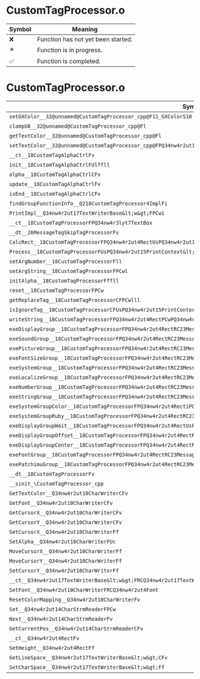 # CustomTagProcessor.o
| Symbol | Meaning 
| ------------- | ------------- 
| :x: | Function has not yet been started. 
| :eight_pointed_black_star: | Function is in progress. 
| :white_check_mark: | Function is completed. 


# CustomTagProcessor.o
| Symbol | Decompiled? |
| ------------- | ------------- |
| `setGXColor__32@unnamed@CustomTagProcessor_cpp@F11_GXColorS10` | :x: |
| `clampU8__32@unnamed@CustomTagProcessor_cpp@Fl` | :x: |
| `getTextColor__32@unnamed@CustomTagProcessor_cpp@Fl` | :x: |
| `setTextColor__32@unnamed@CustomTagProcessor_cpp@FPQ34nw4r2ut17TextWriterBase&lt;w&gt;l` | :x: |
| `__ct__18CustomTagAlphaCtrlFv` | :x: |
| `init__18CustomTagAlphaCtrlFUlffll` | :x: |
| `alpha__18CustomTagAlphaCtrlCFv` | :x: |
| `update__18CustomTagAlphaCtrlFv` | :x: |
| `isEnd__18CustomTagAlphaCtrlCFv` | :x: |
| `findGroupFunctionInfo__Q218CustomTagProcessor4ImplFi` | :x: |
| `PrintImpl__Q34nw4r2ut17TextWriterBase&lt;w&gt;FPCwi` | :x: |
| `__ct__18CustomTagProcessorFPQ34nw4r3lyt7TextBox` | :x: |
| `__dt__26MessageTagSkipTagProcessorFv` | :x: |
| `CalcRect__18CustomTagProcessorFPQ34nw4r2ut4RectUsPQ34nw4r2ut15PrintContext&lt;w&gt;` | :x: |
| `Process__18CustomTagProcessorFUsPQ34nw4r2ut15PrintContext&lt;w&gt;` | :x: |
| `setArgNumber__18CustomTagProcessorFll` | :x: |
| `setArgString__18CustomTagProcessorFPCwl` | :x: |
| `initAlpha__18CustomTagProcessorFffll` | :x: |
| `reset__18CustomTagProcessorFPCw` | :x: |
| `getReplaceTag__18CustomTagProcessorCFPCwlll` | :x: |
| `isIgnoreTag__18CustomTagProcessorCFUsPQ34nw4r2ut15PrintContext&lt;w&gt;` | :x: |
| `writeString__18CustomTagProcessorFPQ34nw4r2ut4RectPCwPQ34nw4r2ut15PrintContext&lt;w&gt;` | :x: |
| `exeDisplayGroup__18CustomTagProcessorFPQ34nw4r2ut4RectRC23MessageEditorMessageTagPQ34nw4r2ut15PrintContext&lt;w&gt;` | :x: |
| `exeSoundGroup__18CustomTagProcessorFPQ34nw4r2ut4RectRC23MessageEditorMessageTagPQ34nw4r2ut15PrintContext&lt;w&gt;` | :x: |
| `exePictureGroup__18CustomTagProcessorFPQ34nw4r2ut4RectRC23MessageEditorMessageTagPQ34nw4r2ut15PrintContext&lt;w&gt;` | :x: |
| `exeFontSizeGroup__18CustomTagProcessorFPQ34nw4r2ut4RectRC23MessageEditorMessageTagPQ34nw4r2ut15PrintContext&lt;w&gt;` | :x: |
| `exeSystemGroup__18CustomTagProcessorFPQ34nw4r2ut4RectRC23MessageEditorMessageTagPQ34nw4r2ut15PrintContext&lt;w&gt;` | :x: |
| `exeLocalizeGroup__18CustomTagProcessorFPQ34nw4r2ut4RectRC23MessageEditorMessageTagPQ34nw4r2ut15PrintContext&lt;w&gt;` | :x: |
| `exeNumberGroup__18CustomTagProcessorFPQ34nw4r2ut4RectRC23MessageEditorMessageTagPQ34nw4r2ut15PrintContext&lt;w&gt;` | :x: |
| `exeStringGroup__18CustomTagProcessorFPQ34nw4r2ut4RectRC23MessageEditorMessageTagPQ34nw4r2ut15PrintContext&lt;w&gt;` | :x: |
| `exeSystemGroupColor__18CustomTagProcessorFPQ34nw4r2ut4RectiPQ34nw4r2ut15PrintContext&lt;w&gt;` | :x: |
| `exeSystemGroupRuby__18CustomTagProcessorFPQ34nw4r2ut4RectRC23MessageEditorMessageTagPQ34nw4r2ut15PrintContext&lt;w&gt;` | :x: |
| `exeDisplayGroupWait__18CustomTagProcessorFPQ34nw4r2ut4RectUsPQ34nw4r2ut15PrintContext&lt;w&gt;` | :x: |
| `exeDisplayGroupOffset__18CustomTagProcessorFPQ34nw4r2ut4RectRC23MessageEditorMessageTagPQ34nw4r2ut15PrintContext&lt;w&gt;` | :x: |
| `exeDisplayGroupCenter__18CustomTagProcessorFPQ34nw4r2ut4RectRC23MessageEditorMessageTagPQ34nw4r2ut15PrintContext&lt;w&gt;` | :x: |
| `exeFontGroup__18CustomTagProcessorFPQ34nw4r2ut4RectRC23MessageEditorMessageTagPQ34nw4r2ut15PrintContext&lt;w&gt;` | :x: |
| `exePatchimuGroup__18CustomTagProcessorFPQ34nw4r2ut4RectRC23MessageEditorMessageTagPQ34nw4r2ut15PrintContext&lt;w&gt;` | :x: |
| `__dt__18CustomTagProcessorFv` | :x: |
| `__sinit_\CustomTagProcessor_cpp` | :x: |
| `GetTextColor__Q34nw4r2ut10CharWriterCFv` | :x: |
| `GetFont__Q34nw4r2ut10CharWriterCFv` | :x: |
| `GetCursorX__Q34nw4r2ut10CharWriterCFv` | :x: |
| `GetCursorY__Q34nw4r2ut10CharWriterCFv` | :x: |
| `SetCursorX__Q34nw4r2ut10CharWriterFf` | :x: |
| `SetAlpha__Q34nw4r2ut10CharWriterFUc` | :x: |
| `MoveCursorX__Q34nw4r2ut10CharWriterFf` | :x: |
| `MoveCursorY__Q34nw4r2ut10CharWriterFf` | :x: |
| `SetCursorY__Q34nw4r2ut10CharWriterFf` | :x: |
| `__ct__Q34nw4r2ut17TextWriterBase&lt;w&gt;FRCQ34nw4r2ut17TextWriterBase&lt;w&gt;` | :x: |
| `SetFont__Q34nw4r2ut10CharWriterFRCQ34nw4r2ut4Font` | :x: |
| `ResetColorMapping__Q34nw4r2ut10CharWriterFv` | :x: |
| `Set__Q34nw4r2ut14CharStrmReaderFPCw` | :x: |
| `Next__Q34nw4r2ut14CharStrmReaderFv` | :x: |
| `GetCurrentPos__Q34nw4r2ut14CharStrmReaderCFv` | :x: |
| `__ct__Q34nw4r2ut4RectFv` | :x: |
| `SetHeight__Q34nw4r2ut4RectFf` | :x: |
| `GetLineSpace__Q34nw4r2ut17TextWriterBase&lt;w&gt;CFv` | :x: |
| `SetCharSpace__Q34nw4r2ut17TextWriterBase&lt;w&gt;Ff` | :x: |
